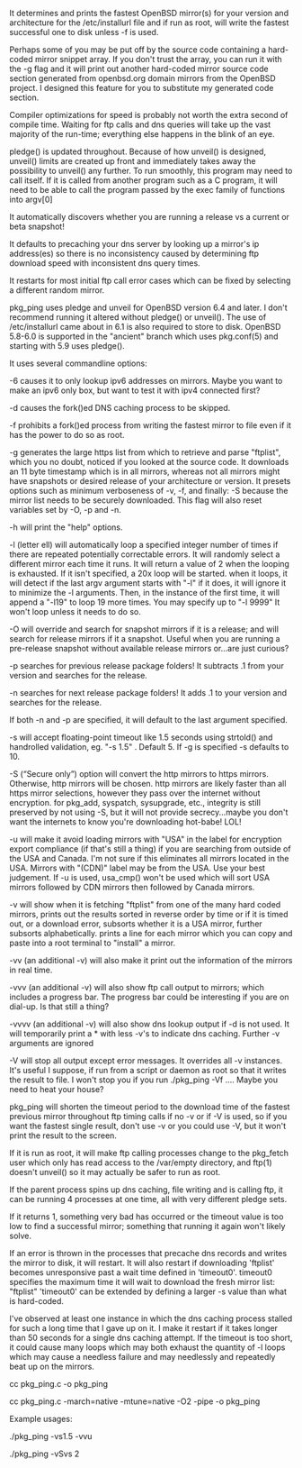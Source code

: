 It determines and prints the fastest OpenBSD mirror(s) for your version and architecture for the /etc/installurl file and if run 
as root, will write the fastest successful one to disk unless -f is used.

Perhaps some of you may be put off by the source code containing a hard-coded mirror snippet array.
If you don't trust the array, you can run it with the -g flag and it will print out another hard-coded
mirror source code section generated from openbsd.org domain mirrors from the OpenBSD project.
I designed this feature for you to substitute my generated code section.

Compiler optimizations for speed is probably not worth the extra second of compile time. Waiting for ftp calls and dns queries will take up the vast majority of the
run-time; everything else happens in the blink of an eye.

pledge() is updated throughout. Because of how unveil() is designed, unveil() limits are created up front and
immediately takes away the possibility to unveil() any further. To run smoothly, this program may need to call itself.
If it is called from another program such as a C program, it will need to be able to call the program passed by the exec family
of functions into argv[0]

It automatically discovers whether you are running a release vs a current or beta snapshot!

It defaults to precaching your dns server by looking up a mirror's ip address(es)
so there is no inconsistency caused by determining ftp download speed with inconsistent dns query times.

It restarts for most initial ftp call error cases which can be fixed by selecting a different random mirror.

pkg_ping uses pledge and unveil for OpenBSD version 6.4 and later. I don't recommend running it altered without pledge() or unveil().
The use of /etc/installurl came about in 6.1 is also required to store to disk.
OpenBSD 5.8-6.0 is supported in the "ancient" branch which uses pkg.conf(5) and starting with 5.9 uses pledge().

It uses several commandline options:

-6 causes it to only lookup ipv6 addresses on mirrors.
   Maybe you want to make an ipv6 only box, but want to test it with ipv4 connected first?

-d causes the fork()ed DNS caching process to be skipped.

-f prohibits a fork()ed process from writing the fastest mirror to file even if it has the power to do so as root.

-g generates the large https list from which to retrieve and parse "ftplist", which you no doubt, noticed if
   you looked at the source code. It downloads an 11 byte timestamp which is in all mirrors, whereas not all mirrors
   might have snapshots or desired release of your architecture or version. It presets options such as minimum verboseness of -v, 
   -f, and finally: -S because the mirror list needs to be securely downloaded. This flag will also reset
   variables set by -O, -p and -n.

-h will print the "help" options.

-l (letter ell) will automatically loop a specified integer number of times if there are repeated potentially correctable errors.
   It will randomly select a different mirror each time it runs.
   It will return a value of 2 when the looping is exhausted. If it isn't specified, a 20x loop will be started.
   when it loops, it will detect if the last argv argument starts with "-l" if it does, it will ignore it to minimize the
   -l arguments. Then, in the instance of the first time, it will append a "-l19" to loop 19 more times.
   You may specify up to "-l 9999" It won't loop unless it needs to do so. 

-O will override and search for snapshot mirrors if it is a release; and will search for release mirrors if it a snapshot.
   Useful when you are running a pre-release snapshot without available release mirrors or...are just curious?

-p searches for previous release package folders! It subtracts .1 from your version and searches for the release.

-n searches for next release package folders! It adds .1 to your version and searches for the release.

If both -n and -p are specified, it will default to the last argument specified.

-s will accept floating-point timeout like 1.5 seconds using strtold() and handrolled validation, eg. "-s 1.5" . Default 5.
   If -g is specified -s defaults to 10.

-S (“Secure only”) option will convert the http mirrors to https mirrors. Otherwise, http mirrors will be chosen.
   http mirrors are likely faster than all https mirror selections, however they pass over the internet without encryption.
   for pkg_add, syspatch, sysupgrade, etc., integrity is still preserved by not using -S, but it will not provide
   secrecy...maybe you don't want the internets to know you're downloading hot-babe! LOL!

-u will make it avoid loading mirrors with "USA" in the label for encryption export compliance
   (if that's still a thing) if you are searching from outside of the USA and Canada.
   I'm not sure if this eliminates all mirrors located in the USA. Mirrors with "(CDN)" label may be from the USA.
   Use your best judgement. If -u is used, usa_cmp() won't be used which will sort USA mirrors followed by CDN mirrors
   then followed by Canada mirrors.

-v will show when it is fetching "ftplist" from one of the many hard coded mirrors, prints out the results 
   sorted in reverse order by time or if it is timed out, or a download error,
   subsorts whether it is a USA mirror, further subsorts alphabetically.
   prints a line for each mirror which you can copy and paste into a root terminal to "install" a mirror.
   
-vv (an additional -v) will also make it print out the information of the mirrors in real time.

-vvv (an additional -v) will also show ftp call output to mirrors; which includes a progress bar.
     The progress bar could be interesting if you are on dial-up. Is that still a thing?

-vvvv (an additional -v) will also show dns lookup output if -d is not used. It will temporarily print a * with less -v's to indicate dns caching.
      Further -v arguments are ignored

-V will stop all output except error messages. It overrides all -v instances.
   It's useful I suppose, if run from a script or daemon as root so that it writes the result to file.
   I won't stop you if you run ./pkg_ping -Vf .... Maybe you need to heat your house?

pkg_ping will shorten the timeout period to the download time of the fastest previous mirror throughout ftp timing calls
if no -v or if -V is used, so if you want the fastest single result, don't use -v or you could use -V, but it won't print the result to the screen.

If it is run as root, it will make ftp calling processes change to the pkg_fetch user which only has read access to the /var/empty directory,
and ftp(1) doesn't unveil() so it may actually be safer to run as root.

If the parent process spins up dns caching, file writing and is calling ftp, it can be running 4 processes at one time, all with very different pledge sets.

If it returns 1, something very bad has occurred or the timeout value is too low to find a successful mirror;
something that running it again won't likely solve.

If an error is thrown in the processes that precache dns records and writes the mirror to disk, it will restart.
It will also restart if downloading 'ftplist' becomes unresponsive past a wait time defined in 'timeout0'.
timeout0 specifies the maximum time it will wait to download the fresh mirror list: "ftplist"
'timeout0' can be extended by defining a larger -s value than what is hard-coded.

I've observed at least one instance in which the dns caching process stalled for such a long time that
I gave up on it. I make it restart if it takes longer than 50 seconds for a single dns caching attempt.
If the timeout is too short, it could cause many loops which may both exhaust the quantity of -l loops
which may cause a needless failure and may needlessly and repeatedly beat up on the mirrors.


cc pkg_ping.c -o pkg_ping

cc pkg_ping.c -march=native -mtune=native -O2 -pipe -o pkg_ping

Example usages:

./pkg_ping -vs1.5 -vvu

./pkg_ping -vSvs 2
